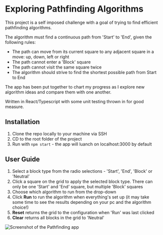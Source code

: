 # Exploring Pathfinding Algorithms

This project is a self imposed challenge with a goal of trying to find efficient pathfinding algorithms.

The algorithm must find a continuous path from 'Start' to 'End', given the following rules:

- The path can move from its current square to any adjacent square in a move: up, down, left or right
- The path cannot enter a 'Block' square
- The path cannot visit the same square twice
- The algorithm should strive to find the shortest possible path from Start to End

The app has been put together to chart my progress as I explore new algorithm ideas and compare them with one another.

Written in React/Typescript with some unit testing thrown in for good measure.

## Installation

1. Clone the repo locally to your machine via SSH
2. CD to the root folder of the project
3. Run with `npm start` - the app will luanch on localhost:3000 by default

## User Guide

1. Select a block type from the radio selections - 'Start', 'End', 'Block' or 'Neutral'
2. Click a square on the grid to apply the selected block type. There can only be one 'Start' and 'End' square, but multiple 'Block' squares
3. Choose which algorithm to run from the drop-down
4. Click **Run** to run the algorithm when everything's set up (it may take some time to see the results depending on your pc and the algorithm choice!)
5. **Reset** returns the grid to the configuration when 'Run' was last clicked
6. **Clear** returns all blocks in the grid to 'Neutral'

![Screenshot of the Pathfinding app]( "Screenshot")